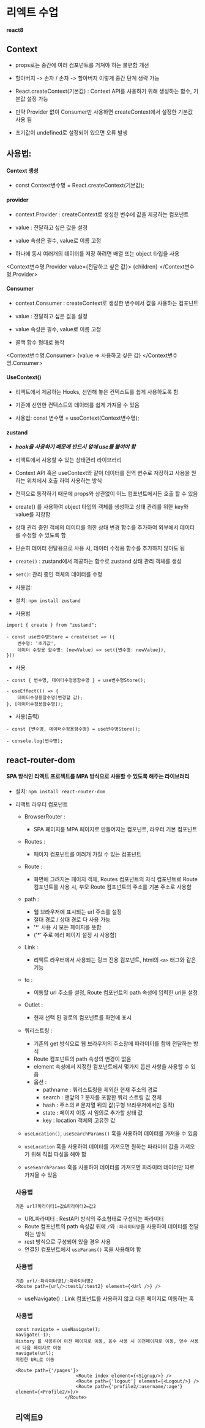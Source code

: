 # 리엑트 수업


**react8**

## Context
- props로는 중간에 여러 컴포넌트를 거쳐야 하는 불편함 개선
- 할아버지 -> 손자 / 손자 -> 할아버지 이렇게 중간 단계 생략 가능

- React.createContext(기본값) : Context API를 사용하기 위해 생성하는 함수, 기본값 설정 가능
- 만약 Provider 없이 Consumer만 사용하면 createContext에서 설정한 기본값 사용 됨
- 초기값이 undefined로 설정되어 있으면 오류 발생

## 사용법:

#### Context 생성
 - const Context변수명 = React.createContext(기본값);

#### provider
- context.Provider : createContext로 생성한 변수에 값을 제공하는 컴포넌트

- value : 전달하고 싶은 값을 설정

- value 속성은 필수, value로 이름 고정

- 하나에 동시 여러개의 데이터를 저장 하려면 배열 또는 object 타입을 사용

<Context변수명.Provider value={전달하고 싶은 값}>
    {children}
</Context변수명.Provider>

#### Consumer
- context.Consumer : createContext로 생성한 변수에서 값을 사용하는 컴포넌트

- value : 전달하고 싶은 값을 설정

- value 속성은 필수, value로 이름 고정

- 콜백 함수 형태로 동작

<Context변수명.Consumer>
    {value => 사용하고 싶은 값}
</Context변수명.Consumer>

#### UseContext()
- 리액트에서 제공하는 Hooks, 선언해 놓은 컨텍스트를 쉽게 사용하도록 함

- 기존에 선언한 컨텍스트의 데이터를 쉽게 가져올 수 있음

- 사용법: const 변수명 = useContext(Context변수명);

#### zustand

- ***hook을 사용하기 때문에 반드시 앞에 use를 붙여야 함***

- 리액트에서 사용할 수 있는 상태관리 라이브러리

- Context API 혹은 useContext와 같이 데이터를 전역 변수로 저장하고 사용을 원하는 위치에서 호출 하여 사용하는 방식

- 전역으로 동작하기 때문에 props와 상관없이 어느 컴포넌트에서든 호출 할 수 있음

- create() 를 사용하여 object 타입의 객체를 생성하고 상태 관리를 위한 key와 value를 저장함

- 상태 관리 중인 객체의 데이터를 위한 상태 변경 함수를 추가하여 외부에서 데이터를 수정할 수 있도록 함

- 단순히 데이터 전달용으로 사용 시, 데이터 수정용 함수를 추가하지 않아도 됨

- `create()` : zustand에서 제공하는 함수로 zustand 상태 관리 객체를 생성

- `set()`: 관리 중인 객체의 데이터를 수정

- 사용법:
- 설치: `npm install zustand`
- 사용법

```
import { create } from "zustand";

- const use변수명Store = create(set => ({
    변수명: '초기값',
    데이터 수정용 함수명: (newValue) => set({변수명: newValue}),
}))
```

- 사용

```
- const { 변수명, 데이터수정용함수명 } = use변수명Store();

- useEffect(() => {
    데이터수정용함수명(변경할 값);
}, [데이터수정용함수명]);
```

- 사용(출력)

```
- const {변수명, 데이터수정용함수명} = use변수명Store();

- console.log(변수명);
```

## react-router-dom 
#### SPA 방식인 리액트 프로젝트를 MPA 방식으로 사용할 수 있도록 해주는 라이브러리

- 설치: `npm install react-router-dom`

- 리액트 라우터 컴포넌트
  - BrowserRouter :
    - SPA 페이지를 MPA 페이지로 만들어지는 컴포넌트, 라우터 기본 컴포넌트
  - Routes :
    - 페이지 컴포넌트를 여러개 가질 수 있는 컴포넌트 
  - Route : 
    - 화면에 그려지는 페이지 객체, Routes 컴포넌트의 자식 컴포넌트로 Route 컴포넌트를 사용 시, 부모 Route 컴포넌트의 주소를 기본 주소로 사용함
  - path :
    - 웹 브라우저에 표시되는 url 주소를 설정
    - 절대 경로 / 상대 경로 다 사용 가능
    - '*' 사용 시 모든 페이지를 뜻함
    - ('*' 주로 에러 페이지 설정 시 사용함)
  - Link :
    - 리액트 라우터에서 사용되는 링크 전용 컴포넌트, html의 `<a>` 태그와 같은 기능
  - to :
    - 이동할 url 주소를 설정, Route 컴포넌트의 path 속성에 입력한 url을 설정
  - Outlet : 
    - 현재 선택 된 경로의 컴포넌트를 화면에 표시

  - 쿼리스트링 : 
    - 기존의 get 방식으로 웹 브라우저의 주소창에 파라미터를 함께 전달하는 방식
    - Route 컴포넌트의 path 속성의 변경이 없음
    - element 속성에서 지정한 컴포넌트에서 몇가지 옵션 사항을 사용할 수 있음
    - 옵션 :
      - pathname : 쿼리스트링을 제외한 현재 주소의 경로
      - search : 맨앞의 ? 문자를 포함한 쿼리 스트링 값 전체
      - hash : 주소의 # 문자열 뒤의 값(구형 브라우저에서만 동작)
      - state : 페이지 이동 시 임의로 추가할 상태 값
      - key : location 객체의 고유한 값

  - `useLocation()`, `useSearchParams()` 훅을 사용하여 데이터를 가져올 수 있음
  - `useLocation` 훅을 사용하여 데이터를 가져오면 원하는 파라미터 값을 가져오기 위해 직접 파싱을 해야 함
  - `useSearchParams` 훅을 사용하여 데이터를 가져오면 파라미터 데이터만 따로 가져올 수 있음

  ### 사용법
  ```
  기존 url?파라미터1=값&파라미터2=값2
  ```

  - URL파라미터 : RestAPI 방식의 주소형태로 구성되는 파라미터
  - Route 컴포넌트의 path 속성값 뒤에 `/`와 `:파라미터명`을 사용하여 데이터를 전달하는 방식
  - rest 방식으로 구성되어 있을 경우 사용
  - 연결된 컴포넌트에서 `useParams()` 훅을 사용해야 함

  ### 사용법
  ```
  기존 url/:파라미터명1/:파라미터명2
  <Route path={url/>:test1/:test2} element={<Url />} />
  ```

  - useNavigate() : Link 컴포넌트를 사용하지 않고 다른 페이지로 이동하는 훅

  ### 사용법
  ```
  const navigate = useNavigate();
  navigate(-1);
  History 를 사용하여 이전 페이지로 이동, 음수 사용 시 이전페이지로 이동, 양수 사용 시 다음 페이지로 이동
  navigate(url);
  지정한 URL로 이동
  ```

  ```
  <Route path={'/pages'}>
                        <Route index element={<Signup/>} />
                        <Route path={'logout'} element={<Logout/>} />
                        <Route path={'profile2/:username/:age'} element={<Profile2/>}/>
                    </Route>               
  ```

  ## 리액트9
  
